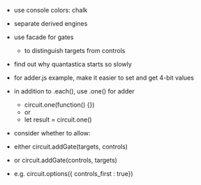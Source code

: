 
- use console colors: chalk
- separate derived engines
- use facade for gates
	- to distinguish targets from controls
- find out why quantastica starts so slowly
- for adder.js example, make it easier to set and get 4-bit values

 - in addition to .each(), use .one() for adder
	 - circuit.one(function() {})
	 - or
	 - let result = circuit.one()

- consider whether to allow:
- either circuit.addGate(targets, controls)
- or circuit.addGate(controls, targets)
- e.g. circuit.options({ controls_first : true})